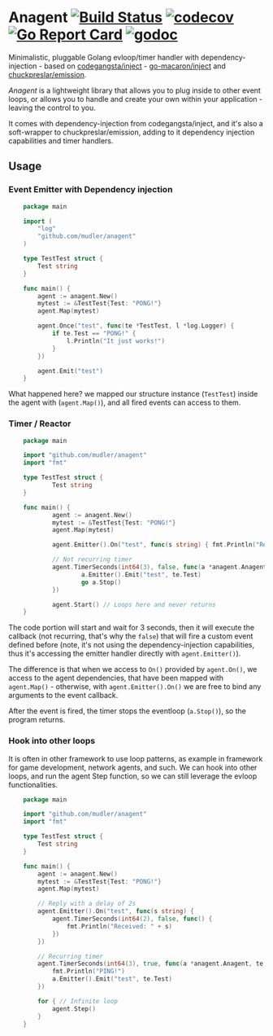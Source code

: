 # Anagent [![Build Status](https://travis-ci.org/mudler/anagent.svg?branch=master)](https://travis-ci.org/mudler/anagent) [![codecov](https://codecov.io/gh/mudler/anagent/branch/master/graph/badge.svg)](https://codecov.io/gh/mudler/anagent) [![Go Report Card](https://goreportcard.com/badge/github.com/mudler/anagent)](https://goreportcard.com/report/github.com/mudler/anagent) [![godoc](https://godoc.org/github.com/mudler/anagent?status.svg)](http://godoc.org/github.com/mudler/anagent)

Minimalistic, pluggable Golang evloop/timer handler with dependency-injection - based on [codegangsta/inject](github.com/codegangsta/inject) - [go-macaron/inject](github.com/go-macaron/inject) and [chuckpreslar/emission](https://github.com/chuckpreslar/emission).

*Anagent* is a lightweight library that allows you to plug inside to other event loops, or allows you to handle and create your own within your application - leaving the control to you.

It comes with dependency-injection from codegangsta/inject, and it's also a soft-wrapper to chuckpreslar/emission, adding to it dependency injection capabilities and timer handlers.

## Usage

### Event Emitter with Dependency injection

```go
    package main

    import (
    	"log"
    	"github.com/mudler/anagent"
    )

    type TestTest struct {
    	Test string
    }

    func main() {
    	agent := anagent.New()
    	mytest := &TestTest{Test: "PONG!"}
    	agent.Map(mytest)

    	agent.Once("test", func(te *TestTest, l *log.Logger) {
    		if te.Test == "PONG!" {
    			l.Println("It just works!")
    		}
    	})

    	agent.Emit("test")
    }
```

What happened here? we mapped our structure instance (```TestTest```) inside the agent with (```agent.Map()```), and all fired events can access to them.

### Timer / Reactor

```go
    package main

    import "github.com/mudler/anagent"
    import "fmt"

    type TestTest struct {
            Test string
    }

    func main() {
            agent := anagent.New()
            mytest := &TestTest{Test: "PONG!"}
            agent.Map(mytest)

            agent.Emitter().On("test", func(s string) { fmt.Println("Received: " + s) })

            // Not recurring timer
            agent.TimerSeconds(int64(3), false, func(a *anagent.Anagent, te *TestTest) {
                    a.Emitter().Emit("test", te.Test)
                    go a.Stop()
            })

            agent.Start() // Loops here and never returns
    }
 ```

The code portion will start and wait for 3 seconds, then it will execute the callback (not recurring, that's why the ```false```) that will fire a custom event defined before (note, it's not using the dependency-injection capabilities, thus it's accessing the emitter handler directly with ```agent.Emitter()```).

The difference is that when we access to ```On()``` provided by ```agent.On()```, we access to the agent dependencies, that have been mapped with ```agent.Map()``` - otherwise, with ```agent.Emitter().On()``` we are free to bind any arguments to the event callback.


After the event is fired, the timer stops the eventloop (```a.Stop()```), so the program returns.

### Hook into other loops

It is often in other framework to use loop patterns, as example in framework for game development, network agents, and such.
We can hook into other loops, and run the agent Step function, so we can still leverage the evloop functionalities.

```go
    package main

    import "github.com/mudler/anagent"
    import "fmt"

    type TestTest struct {
    	Test string
    }

    func main() {
    	agent := anagent.New()
    	mytest := &TestTest{Test: "PONG!"}
    	agent.Map(mytest)

        // Reply with a delay of 2s
    	agent.Emitter().On("test", func(s string) {
    		agent.TimerSeconds(int64(2), false, func() {
    			fmt.Println("Received: " + s)
    		})
    	})

    	// Recurring timer
    	agent.TimerSeconds(int64(3), true, func(a *anagent.Anagent, te *TestTest) {
    		fmt.Println("PING!")
    		a.Emitter().Emit("test", te.Test)
    	})

    	for { // Infinite loop
    		agent.Step()
    	}
    }
 ```
